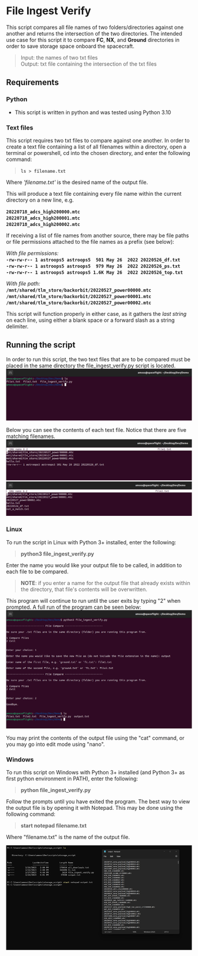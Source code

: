 # File Ingest Verify

This script compares all file names of two folders/directories against one another and returns the intersection of the two directories. The intended use case for this script it to compare **FC**, **NX**, and **Ground** directories in order to save storage space onboard the spacecraft.  
> Input: the names of two txt files  
> Output: txt file containing the intersection of the txt files  

## Requirements
### Python
- This script is written in python and was tested using Python 3.10
### Text files
This script requires two txt files to compare against one another. In order to create a text file containing a list of all filenames within a directory, open a terminal or powershell, cd into the chosen directory, and enter the following command:
> **`ls > filename.txt`**

 Where *'filename.txt'* is the desired name of the output file.

This will produce a text file containing every file name within the current directory on a new line, e.g.

**`20220718_adcs_high200000.mtc`**  
**`20220718_adcs_high200001.mtc`**  
**`20220718_adcs_high200002.mtc`**  

If receiving a list of file names from another source, there may be file paths or file permissions attached to the file names as a prefix (see below):

*With file permissions:*  
**`-rw-rw-r-- 1 astroops5 astroops5  501 May 26  2022 20220526_df.txt`**  
**`-rw-rw-r-- 1 astroops5 astroops5  979 May 26  2022 20220526_ps.txt`**  
**`-rw-rw-r-- 1 astroops5 astroops5 1.6K May 26  2022 20220526_top.txt`**  

*With file path:*  
**`/mnt/shared/tlm_store/backorbit/20220527_power00000.mtc`**  
**`/mnt/shared/tlm_store/backorbit/20220527_power00001.mtc`**  
**`/mnt/shared/tlm_store/backorbit/20220527_power00002.mtc`**  

This script will function properly in either case, as it gathers the *last string* on each line, using either a blank space or a forward slash as a string delimiter.


## Running the script  

In order to run this script, the two text files that are to be compared must be placed in the same directory the file_ingest_verify.py script is located.  
![Directory](https://github.com/alan-moss/Spaceflight/blob/main/MD_Images/file_ingest_verify_5.png)  

Below you can see the contents of each text file. Notice that there are five matching filenames.  
![File 1](https://github.com/alan-moss/Spaceflight/blob/main/MD_Images/file_ingest_verify_6.png)  
![File 2](https://github.com/alan-moss/Spaceflight/blob/main/MD_Images/file_ingest_verify_7.png)  

### Linux  
To run the script in Linux with Python 3+ installed, enter the following:  
>**python3 file_ingest_verify.py**  

Enter the name you would like your output file to be called, in addition to each file to be compared.  
>**NOTE**: if you enter a name for the output file that already exists within the directory, that file's contents will be overwritten.  

This program will continue to run until the user exits by typing "2" when prompted. A full run of the program can be seen below:  
![Run](https://github.com/alan-moss/Spaceflight/blob/main/MD_Images/file_ingest_verify_8.png)  

You may print the contents of the output file using the "cat" command, or you may go into edit mode using "nano".  

### Windows
To run this script on Windows with Python 3+ installed (and Python 3+ as first python environment in PATH), enter the following:  
>**python file_ingest_verify.py**  

Follow the prompts until you have exited the program. The best way to view the output file is by opening it with Notepad. This may be done using the following command:  
> **start notepad filename.txt**  

Where "filename.txt" is the name of the output file.  

![Windows_run](https://github.com/alan-moss/Spaceflight/blob/main/MD_Images/file_ingest_verify_4.png)  

